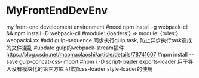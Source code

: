 # MyFrontEndDevEnv
my front-end development environment
#need npm install -g webpack-cli && npm install -D webpack-cli
#module: {loaders:} => module: {rules:} webpack4.xx
#add gulp-sequence 同步执行gulp.task, 防止异步执行task造成的文件混乱
#update gulp的webpack-stream插件 https://blog.csdn.net/maomaolaoshi/article/details/78741007
#npm install --save gulp-concat-css-import
#npm i -D script-loader exports-loader 用于导入没有模块化的第三方库
#增加css-loader style-loader的使用
